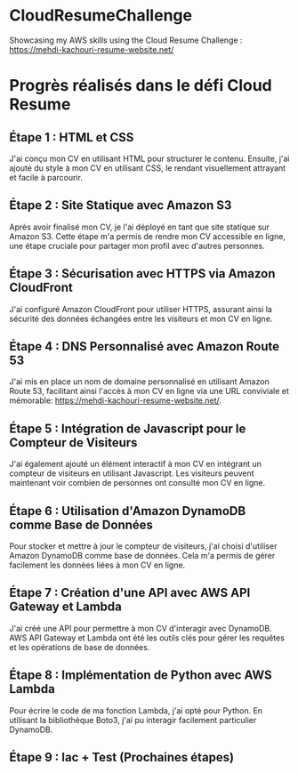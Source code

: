 # CloudResumeChallenge
Showcasing my AWS skills using the Cloud Resume Challenge : https://mehdi-kachouri-resume-website.net/
# Progrès réalisés dans le défi Cloud Resume

## Étape 1 : HTML et CSS

J'ai conçu mon CV en utilisant HTML pour structurer le contenu. Ensuite, j'ai ajouté du style à mon CV en utilisant CSS, le rendant visuellement attrayant et facile à parcourir.

## Étape 2 : Site Statique avec Amazon S3

Après avoir finalisé mon CV, je l'ai déployé en tant que site statique sur Amazon S3. Cette étape m'a permis de rendre mon CV accessible en ligne, une étape cruciale pour partager mon profil avec d'autres personnes.

## Étape 3 : Sécurisation avec HTTPS via Amazon CloudFront

J'ai configuré Amazon CloudFront pour utiliser HTTPS, assurant ainsi la sécurité des données échangées entre les visiteurs et mon CV en ligne.

## Étape 4 : DNS Personnalisé avec Amazon Route 53

J'ai mis en place un nom de domaine personnalisé en utilisant Amazon Route 53, facilitant ainsi l'accès à mon CV en ligne via une URL conviviale et mémorable: https://mehdi-kachouri-resume-website.net/.

## Étape 5 : Intégration de Javascript pour le Compteur de Visiteurs

J'ai également ajouté un élément interactif à mon CV en intégrant un compteur de visiteurs en utilisant Javascript. Les visiteurs peuvent maintenant voir combien de personnes ont consulté mon CV en ligne.

## Étape 6 : Utilisation d'Amazon DynamoDB comme Base de Données

Pour stocker et mettre à jour le compteur de visiteurs, j'ai choisi d'utiliser Amazon DynamoDB comme base de données. Cela m'a permis de gérer facilement les données liées à mon CV en ligne.

## Étape 7 : Création d'une API avec AWS API Gateway et Lambda

J'ai créé une API pour permettre à mon CV d'interagir avec DynamoDB. AWS API Gateway et Lambda ont été les outils clés pour gérer les requêtes et les opérations de base de données.

## Étape 8 : Implémentation de Python avec AWS Lambda

Pour écrire le code de ma fonction Lambda, j'ai opté pour Python. En utilisant la bibliothèque Boto3, j'ai pu interagir facilement  particulier DynamoDB.
## Étape 9 : Iac + Test (Prochaines étapes)
